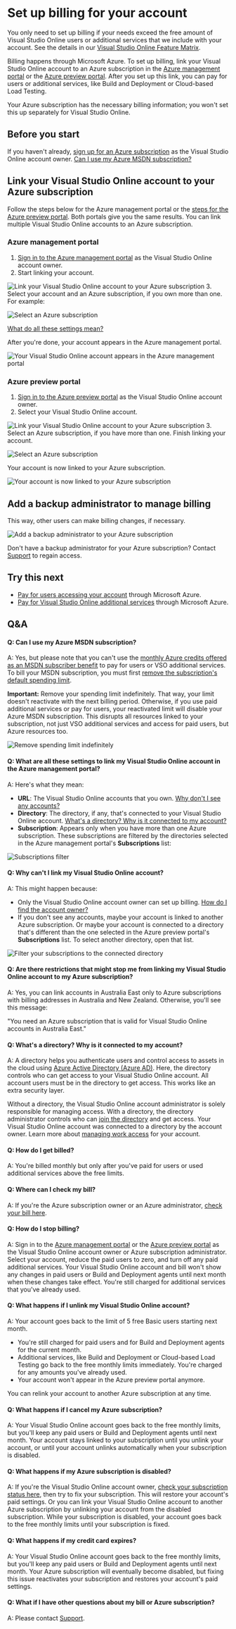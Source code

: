 <properties
	pageTitle="Set up billing for your account"
  description="Set up billing for your account"
  services="visual-studio-online"
  documentationCenter = ""
  authors="terryaustin"
  manager="terryaustin"
  editor="terryaustin" /> 

# Set up billing for your account


You only need to set up billing if your needs exceed the free amount 
of Visual Studio Online users or additional services that we include 
with your account. See the details in our 
[Visual Studio Online Feature Matrix](https://www.visualstudio.com/pricing/visual-studio-online-feature-matrix-vs).



Billing happens through Microsoft Azure. To set up billing,
link your Visual Studio Online account to an Azure subscription
in the [Azure management portal](https://manage.windowsazure.com)
or the [Azure preview portal](https://portal.azure.com). 
After you set up this link, you can pay for users or additional services,
like Build and Deployment or Cloud-based Load Testing.



Your Azure subscription has the necessary billing information; 
you won't set this up separately for Visual Studio Online.


## Before you start


If you haven't already, 
[sign up for an Azure subscription](https://account.windowsazure.com/subscriptions/)
as the Visual Studio Online account owner. 
[Can I use my Azure MSDN subscription?](https://www.visualstudio.com/get-started/setup/set-up-billing-for-your-account-vs#AzureMSDNSubscription)






## Link your Visual Studio Online account to your Azure subscription


Follow the steps below for the Azure management portal or the 
[steps for the Azure preview portal](https://www.visualstudio.com/get-started/setup/set-up-billing-for-your-account-vs#AzurePortal). Both portals give you the same results.
You can link multiple Visual Studio Online accounts to an Azure subscription.


### Azure management portal

1. [Sign in to the Azure management portal](https://manage.windowsazure.com/) 
as the Visual Studio Online account owner.
2. Start linking your account.



![Link your Visual Studio Online account to your Azure subscription](./media/set-up-billing-for-your-account-vs/AzureDeveloperServicesStart.png)
3. Select your account and an Azure subscription, if you own more than one. For example:



![Select an Azure subscription](./media/set-up-billing-for-your-account-vs/AzureProvideAccountName.png)



[What do all these settings mean?](https://www.visualstudio.com/get-started/setup/set-up-billing-for-your-account-vs#SettingsDescription)



After you're done, your account appears in the Azure management portal.



![Your Visual Studio Online account appears in the Azure management portal](./media/set-up-billing-for-your-account-vs/AzureAccountNowLinked.png)





### Azure preview portal

1. [Sign in to the Azure preview portal](https://portal.azure.com/) 
as the Visual Studio Online account owner.
2. Select your Visual Studio Online account.



![Link your Visual Studio Online account to your Azure subscription](./media/set-up-billing-for-your-account-vs/AP_VSO_StartLink.png)
3. Select an Azure subscription, if you have more than one. Finish linking your account.



![Select an Azure subscription](./media/set-up-billing-for-your-account-vs/AP_VSO_SelectSubscription.png)



Your account is now linked to your Azure subscription.



![Your account is now linked to your Azure subscription](./media/set-up-billing-for-your-account-vs/AP_VSO_Linked.png)





## Add a backup administrator to manage billing


This way, other users can make billing changes, if necessary.



![Add a backup administrator to your Azure subscription](./media/set-up-billing-for-your-account-vs/AzureAddSubscriptionAdmin.png)



Don't have a backup administrator for your Azure subscription? Contact 
[Support](http://azure.microsoft.com/en-us/support/options/) to regain access.


## Try this next

- [Pay for users accessing your account](https://www.visualstudio.com/get-started/setup/get-more-user-licenses-vs) through Microsoft Azure.
- [Pay for Visual Studio Online additional services](https://www.visualstudio.com/get-started/setup/get-more-build-or-load-testing-vs) 
through Microsoft Azure.

## Q&amp;A

#### Q: Can I use my Azure MSDN subscription?


A: Yes, but please note that you can't use the
[monthly Azure credits offered as an MSDN subscriber benefit](https://azure.microsoft.com/en-us/pricing/member-offers/msdn-benefits-details/) 
to pay for users or VSO additional services. To bill your MSDN subscription, you must first 
[remove the subscription's default spending limit](https://azure.microsoft.com/en-us/pricing/spending-limits/).



**Important:** Remove your spending limit indefinitely. 
That way, your limit doesn't reactivate with the next billing period. 
Otherwise, if you use paid additional services or pay for users, 
your reactivated limit will disable your Azure MSDN subscription. 
This disrupts all resources linked to your subscription, 
not just VSO additional services and access for paid users, but Azure resources too.



![Remove spending limit indefinitely](./media/set-up-billing-for-your-account-vs/azure-remove-spending-limit.png)






#### Q:    What are all these settings to link my Visual Studio Online account in the Azure management portal?


A:    Here's what they mean:


- **URL**: The Visual Studio Online accounts that you own. 
[Why don't I see any accounts?](https://www.visualstudio.com/get-started/setup/set-up-billing-for-your-account-vs#CannotLinkVSOAccount)
- **Directory**: The directory, if any, 
that's connected to your Visual Studio Online account. 
[What's a directory? Why is it connected to my account?](https://www.visualstudio.com/get-started/setup/set-up-billing-for-your-account-vs#WhyDirectory)
- **Subscription**: Appears only when you have more than one Azure subscription. 
These subscriptions are filtered by the directories selected in the Azure 
management portal's **Subscriptions** list:



![Subscriptions filter](./media/set-up-billing-for-your-account-vs/AzureSubscriptionsFilter.png)





#### Q:    Why can't I link my Visual Studio Online account?


A:  This might happen because:


- Only the Visual Studio Online account owner can set up billing. 
[How do I find the account owner?](https://www.visualstudio.com/get-started/setup/change-account-ownership-vs#FindAccountOwner)
- If you don't see any accounts, maybe your account is linked to another Azure subscription. 
Or maybe your account is connected to a directory that's different than the one selected in the 
Azure preview portal's **Subscriptions** list. To select another directory, open that list.



![Filter your subscriptions to the connected directory ](./media/set-up-billing-for-your-account-vs/AzureSubscriptionsFilter.png)





#### Q:    Are there restrictions that might stop me from linking my Visual Studio Online account to my Azure subscription?


A:  Yes, you can link accounts in Australia East only to Azure subscriptions with billing addresses
 in Australia and New Zealand. Otherwise, you'll see this message:



"You need an Azure subscription that is valid for Visual Studio Online accounts in Australia East."


#### Q:    What's a directory? Why is it connected to my account?


A:    A directory helps you authenticate users and control access to assets in the cloud using 
[Azure Active Directory (Azure AD)](http://azure.microsoft.com/en-us/documentation/articles/active-directory-whatis/). 
Here, the directory controls who can get access to your Visual Studio Online account. 
All account users must be in the directory to get access. This works like an extra 
security layer.



Without a directory, the Visual Studio Online account administrator 
is solely responsible for managing access. With a directory, 
the directory administrator controls who can 
[join the directory](https://msdn.microsoft.com/library/azure/hh967632.aspx) 
and get access. Your Visual Studio Online account was connected 
to a directory by the account owner. Learn more about 
[managing work access](https://www.visualstudio.com/get-started/setup/manage-organization-access-for-your-account-vs) 
for your account.






#### Q:    How do I get billed?


A:    You're billed monthly but only after you've paid for users 
or used additional services above the free limits.


#### Q:    Where can I check my bill?


A:    If you're the Azure subscription owner or an Azure administrator, 
[check your bill here](https://account.windowsazure.com/Subscriptions).


#### Q:    How do I stop billing?


A:    Sign in to the [Azure management portal](https://manage.windowsazure.com/) 
or the [Azure preview portal](https://portal.azure.com/) 
as the Visual Studio Online account owner or Azure subscription administrator. 
Select your account, reduce the paid users to zero, and turn off any 
paid additional services. Your Visual Studio Online account and bill won't show any 
changes in paid users or Build and Deployment agents until next month when 
these changes take effect. You're still charged for additional services that you've already used.






#### Q:    What happens if I unlink my Visual Studio Online account?


A:    Your account goes back to the limit of 5 free Basic users starting next month.


- You're still charged for paid users and for Build and Deployment agents
for the current month.
- Additional services, like Build and Deployment or Cloud-based Load Testing
go back to the free monthly limits immediately. 
You're charged for any amounts you've already used.
- Your account won't appear in the Azure preview portal anymore.


You can relink your account to another Azure subscription at any time.


#### Q:    What happens if I cancel my Azure subscription?


A:    Your Visual Studio Online account goes back to the free monthly limits, 
but you'll keep any paid users or Build and Deployment agents until next month. 
Your account stays linked to your subscription until you unlink your account, 
or until your account unlinks automatically when your subscription is disabled.






#### Q:    What happens if my Azure subscription is disabled?


A:    If you're the Visual Studio Online account owner, 
[check your subscription status here](https://account.windowsazure.com/), 
then try to fix your subscription. This will restore your account's paid 
settings. Or you can link your Visual Studio Online account to another Azure 
subscription by unlinking your account from the disabled subscription. 
While your subscription is disabled, your account goes back to the free 
monthly limits until your subscription is fixed.


#### Q:    What happens if my credit card expires?


A:    Your Visual Studio Online account goes back to the free monthly limits, 
but you'll keep any paid users or Build and Deployment agents until next month. 
Your Azure subscription will eventually become disabled, but fixing this issue 
reactivates your subscription and restores your account's paid settings.


#### Q:    What if I have other questions about my bill or Azure subscription?


A:    Please contact [Support](https://azure.microsoft.com/en-us/support/options/).
